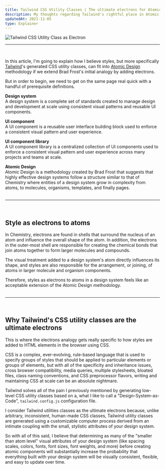 ```yaml
---
title: Tailwind CSS Utility Classes | The ultimate electrons for Atomic Design
description: My thoughts regarding Tailwind's rightful place in Atomic Design methodology
updatedAt: 2021-11-05
type: Explainer
---
```


![Tailwind CSS Utility Class as Electron](/img/tailwind-css-utility-classes-the-ultimate-electrons-for-atomic-design/tailwind-css-utility-class-electron.png "Tailwind CSS Utility Class as Electron")
<br>
<hr>
<br>

In this article, I'm going to explain how I believe styles, but more specifically [Tailwind](https://tailwindcss.com/)'s generated CSS utility classes, can fit into [Atomic Design](https://bradfrost.com/blog/post/atomic-web-design/) methodology if we extend Brad Frost's initial analogy by adding electrons.

But in order to begin, we need to get on the same page real quick with a handful of prerequisite definitions.

**Design system**<br>
A design system is a complete set of standards created to manage design and development at scale using consistent visual patterns and reusable UI components.

**UI component**<br>
A UI component is a reusable user interface building block used to enforce a consistent visual pattern and user experience.

**UI component library**<br>
A UI component library is a centralized collection of UI components used to enforce a consistent visual pattern and user experience across many projects and teams at scale.

**Atomic Design**<br>
Atomic Design is a methodology created by Brad Frost that suggests that highly effective design systems follow a structure similar to that of Chemistry where entities of a design system grow in complexity from atoms, to molecules, organisms, templates, and finally pages.
<br>
<br>
<hr>
<br>

## Style as electrons to atoms
In Chemistry, electrons are found in shells that surround the nucleus of an atom and influence the overall shape of the atom. In addition, the electrons in the outer-most shell are responsible for creating the chemical bonds that join atoms together to form larger molecules and compounds.

The visual treatment added to a design system's atom directly influences its shape, and styles are also responsible for the arrangement, or joining, of atoms in larger molecule and organism components.

Therefore, styles as electrons to atoms in a design system feels like an acceptable extension of the Atomic Design methodology.
<br>
<br>
<hr>
<br>

## Why Tailwind's CSS utility classes are the ultimate electrons
This is where the electrons analogy gets really specific to how styles are added to HTML elements in the browser using CSS.

CSS is a complex, ever-evolving, rule-based language that is used to specify groups of styles that should be applied to particular elements or groups of elements, but with all of the specificity and inheritance issues, cross browser compatibility, media queries, multiple stylesheets, bloated files, class naming conventions, and CSS preprocessor flavors, writing and maintaining CSS at scale can be an absolute nightmare.

Tailwind solves all of the pain I previously mentioned by generating low-level CSS utility classes based on a, what I like to call a "Design-System-as-Code", `tailwind.config.js` configuration file.

I consider Tailwind utilities classes as the ultimate electrons because, unlike arbitrary, inconsistent, human-made CSS classes, Tailwind utility classes are generated using a customizable computer process derived from an intimate coupling with the small, stylistic attributes of your design system.

So with all of this said, I believe that determining as many of the "smaller than atom level" visual attributes of your design system (like spacing scales, colors, fonts, font sizes, font weights, and more) before creating atomic components will substantially increase the probability that everything built with your design system will be visually consistent, flexible, and easy to update over time.
